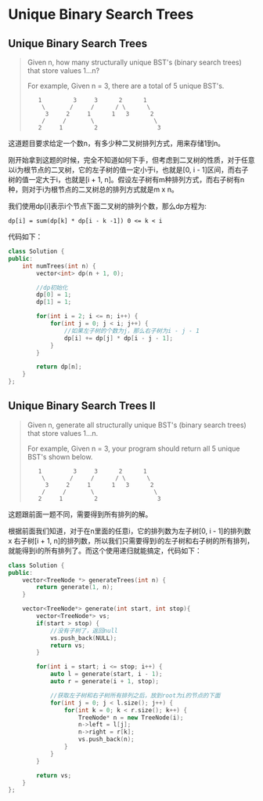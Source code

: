 # Unique Binary Search Trees

## Unique Binary Search Trees

> Given n, how many structurally unique BST's \(binary search trees\) that store values 1...n?
>
> For example, Given n = 3, there are a total of 5 unique BST's.
>
> ```text
>    1         3     3      2      1
>     \       /     /      / \      \
>      3     2     1      1   3      2
>     /     /       \                 \
>    2     1         2                 3
> ```

这道题目要求给定一个数n，有多少种二叉树排列方式，用来存储1到n。

刚开始拿到这题的时候，完全不知道如何下手，但考虑到二叉树的性质，对于任意以i为根节点的二叉树，它的左子树的值一定小于i，也就是\[0, i - 1\]区间，而右子树的值一定大于i，也就是\[i + 1, n\]。假设左子树有m种排列方式，而右子树有n种，则对于i为根节点的二叉树总的排列方式就是m x n。

我们使用dp\[i\]表示i个节点下面二叉树的排列个数，那么dp方程为:

`dp[i] = sum(dp[k] * dp[i - k -1]) 0 <= k < i`

代码如下：

```cpp
class Solution {
public:
    int numTrees(int n) {
        vector<int> dp(n + 1, 0);

        //dp初始化
        dp[0] = 1;
        dp[1] = 1;

        for(int i = 2; i <= n; i++) {
            for(int j = 0; j < i; j++) {
                //如果左子树的个数为j，那么右子树为i - j - 1
                dp[i] += dp[j] * dp[i - j - 1];
            }
        }

        return dp[n];
    }
};
```

## Unique Binary Search Trees II

> Given n, generate all structurally unique BST's \(binary search trees\) that store values 1...n.
>
> For example, Given n = 3, your program should return all 5 unique BST's shown below.
>
> ```text
>    1         3     3      2      1
>     \       /     /      / \      \
>      3     2     1      1   3      2
>     /     /       \                 \
>    2     1         2                 3
> ```

这题跟前面一题不同，需要得到所有排列的解。

根据前面我们知道，对于在n里面的任意i，它的排列数为左子树\[0, i - 1\]的排列数 x 右子树\[i + 1, n\]的排列数，所以我们只需要得到i的左子树和右子树的所有排列，就能得到i的所有排列了。而这个使用递归就能搞定，代码如下：

```cpp
class Solution {
public:
    vector<TreeNode *> generateTrees(int n) {
        return generate(1, n);
    }

    vector<TreeNode*> generate(int start, int stop){
        vector<TreeNode*> vs;
        if(start > stop) {
            //没有子树了，返回null
            vs.push_back(NULL);
            return vs;
        }

        for(int i = start; i <= stop; i++) {
            auto l = generate(start, i - 1);
            auto r = generate(i + 1, stop);

            //获取左子树和右子树所有排列之后，放到root为i的节点的下面
            for(int j = 0; j < l.size(); j++) {
                for(int k = 0; k < r.size(); k++) {
                    TreeNode* n = new TreeNode(i);
                    n->left = l[j];
                    n->right = r[k];
                    vs.push_back(n);
                }
            }
        }

        return vs;
    }
};
```


